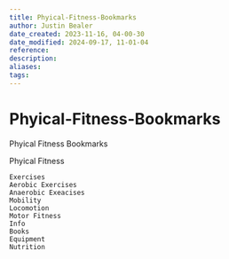 ```yaml
---
title: Phyical-Fitness-Bookmarks
author: Justin Bealer
date_created: 2023-11-16, 04-00-30
date_modified: 2024-09-17, 11-01-04
reference: 
description: 
aliases: 
tags: 
---
```

# Phyical-Fitness-Bookmarks
Phyical Fitness Bookmarks

Phyical Fitness
    
    Exercises
    Aerobic Exercises
    Anaerobic Exeacises
    Mobility
    Locomotion 
    Motor Fitness 
    Info
    Books
    Equipment
    Nutrition
